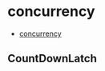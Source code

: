 # concurrency

- [concurrency](https://docs.oracle.com/javase/8/docs/technotes/guides/concurrency/index.html)

## CountDownLatch